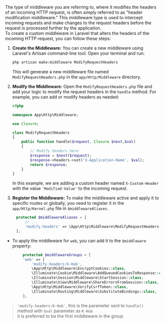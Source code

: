 The type of middleware you are referring to, where it modifies the headers of an incoming HTTP request, is often simply
referred to as "header modification middleware." This middleware type is used to intercept incoming requests and make
changes to the request headers before the request is processed further by the application.  
To create a custom middleware in Laravel that alters the headers of the incoming HTTP request, you can follow these
steps:

1. **Create the Middleware:**
   You can create a new middleware using Laravel's Artisan command-line tool. Open your terminal and run:

   ```bash
   php artisan make:middleware ModifyRequestHeaders
   ```

   This will generate a new middleware file named `ModifyRequestHeaders.php` in the `app/Http/Middleware` directory.

2. **Modify the Middleware:**
   Open the `ModifyRequestHeaders.php` file and add your logic to modify the request headers in the `handle` method. For
   example, you can add or modify headers as needed:

   ```php
   <?php

   namespace App\Http\Middleware;

   use Closure;

   class ModifyRequestHeaders
   {
       public function handle($request, Closure $next,$val)
       {
           // Modify headers here
           $response = $next($request);
           $response->headers->set('X-Application-Name', $val);
           return $response;
       }
   }
   ```

   In this example, we are adding a custom header named `X-Custom-Header` with the value `'Modified-Value'` to the
   incoming request.

3. **Register the Middleware:**
   To make the middleware active and apply it to specific routes or globally, you need to register it in
   the `app/Http/Kernel.php` file in `$middlewareAliases`.

 ```php
      protected $middlewareAliases = [
          // ...
          'modify.headers' => \App\Http\Middleware\ModifyRequestHeaders::class,
      ];
 ```
- To apply the middleware for `web`, you can add it to the `$middleware` property:

```php
        protected $middlewareGroups = [
        'web' => [
            'modify.headers:K-Hub',
            \App\Http\Middleware\EncryptCookies::class,
            \Illuminate\Cookie\Middleware\AddQueuedCookiesToResponse::class,
            \Illuminate\Session\Middleware\StartSession::class,
            \Illuminate\View\Middleware\ShareErrorsFromSession::class,
            \App\Http\Middleware\VerifyCsrfToken::class,
            \Illuminate\Routing\Middleware\SubstituteBindings::class,
        ],
```
> `'modify.headers:K-Hub'`, this is the parameter sent to `handle()` method with `$val` parameter as `K-Hub` <br>
> it is preferred to be the first middleware in the group
     
      